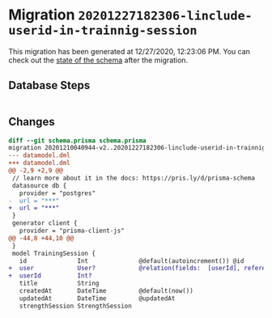 # Migration `20201227182306-linclude-userid-in-trainnig-session`

This migration has been generated at 12/27/2020, 12:23:06 PM.
You can check out the [state of the schema](./schema.prisma) after the migration.

## Database Steps

```sql

```

## Changes

```diff
diff --git schema.prisma schema.prisma
migration 20201210040944-v2..20201227182306-linclude-userid-in-trainnig-session
--- datamodel.dml
+++ datamodel.dml
@@ -2,9 +2,9 @@
 // learn more about it in the docs: https://pris.ly/d/prisma-schema
 datasource db {
   provider = "postgres"
-  url = "***"
+  url = "***"
 }
 generator client {
   provider = "prisma-client-js"
@@ -44,8 +44,10 @@
 }
 model TrainingSession {
   id              Int              @default(autoincrement()) @id
+  user            User?            @relation(fields:  [userId], references: [id])
+  userId          Int?
   title           String
   createdAt       DateTime         @default(now())
   updatedAt       DateTime         @updatedAt
   strengthSession StrengthSession
```


